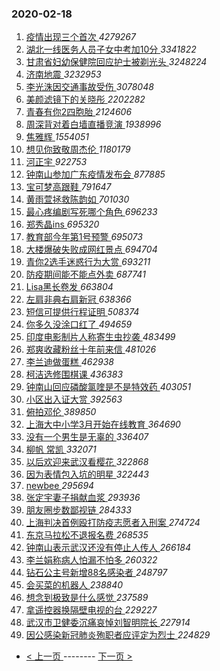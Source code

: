 ### 2020-02-18 
1. [ 疫情出现三个首次 ](https://s.weibo.com/weibo?q=%23%E7%96%AB%E6%83%85%E5%87%BA%E7%8E%B0%E4%B8%89%E4%B8%AA%E9%A6%96%E6%AC%A1%23&Refer=top) *4279267*
1. [ 湖北一线医务人员子女中考加10分 ](https://s.weibo.com/weibo?q=%23%E6%B9%96%E5%8C%97%E4%B8%80%E7%BA%BF%E5%8C%BB%E5%8A%A1%E4%BA%BA%E5%91%98%E5%AD%90%E5%A5%B3%E4%B8%AD%E8%80%83%E5%8A%A010%E5%88%86%23&Refer=top) *3341822*
1. [ 甘肃省妇幼保健院回应护士被剃光头 ](https://s.weibo.com/weibo?q=%23%E7%94%98%E8%82%83%E7%9C%81%E5%A6%87%E5%B9%BC%E4%BF%9D%E5%81%A5%E9%99%A2%E5%9B%9E%E5%BA%94%E6%8A%A4%E5%A3%AB%E8%A2%AB%E5%89%83%E5%85%89%E5%A4%B4%23&Refer=top) *3248224*
1. [ 济南地震 ](https://s.weibo.com/weibo?q=%23%E6%B5%8E%E5%8D%97%E5%9C%B0%E9%9C%87%23&Refer=top) *3232953*
1. [ 李光洙因交通事故受伤 ](https://s.weibo.com/weibo?q=%23%E6%9D%8E%E5%85%89%E6%B4%99%E5%9B%A0%E4%BA%A4%E9%80%9A%E4%BA%8B%E6%95%85%E5%8F%97%E4%BC%A4%23&Refer=top) *3078048*
1. [ 美颜滤镜下的关晓彤 ](https://s.weibo.com/weibo?q=%23%E7%BE%8E%E9%A2%9C%E6%BB%A4%E9%95%9C%E4%B8%8B%E7%9A%84%E5%85%B3%E6%99%93%E5%BD%A4%23&Refer=top) *2202282*
1. [ 青春有你2四胞胎 ](https://s.weibo.com/weibo?q=%23%E9%9D%92%E6%98%A5%E6%9C%89%E4%BD%A02%E5%9B%9B%E8%83%9E%E8%83%8E%23&Refer=top) *2124606*
1. [ 周深背对着白墙直播竞演 ](https://s.weibo.com/weibo?q=%23%E5%91%A8%E6%B7%B1%E8%83%8C%E5%AF%B9%E7%9D%80%E7%99%BD%E5%A2%99%E7%9B%B4%E6%92%AD%E7%AB%9E%E6%BC%94%23&Refer=top) *1938996*
1. [ 焦雅辉 ](https://s.weibo.com/weibo?q=%E7%84%A6%E9%9B%85%E8%BE%89&Refer=top) *1554051*
1. [ 想见你致敬周杰伦 ](https://s.weibo.com/weibo?q=%23%E6%83%B3%E8%A7%81%E4%BD%A0%E8%87%B4%E6%95%AC%E5%91%A8%E6%9D%B0%E4%BC%A6%23&Refer=top) *1180179*
1. [ 河正宇 ](https://s.weibo.com/weibo?q=%E6%B2%B3%E6%AD%A3%E5%AE%87&Refer=top) *922753*
1. [ 钟南山参加广东疫情发布会 ](https://s.weibo.com/weibo?q=%23%E9%92%9F%E5%8D%97%E5%B1%B1%E5%8F%82%E5%8A%A0%E5%B9%BF%E4%B8%9C%E7%96%AB%E6%83%85%E5%8F%91%E5%B8%83%E4%BC%9A%23&Refer=top) *877885*
1. [ 宝可梦高跟鞋 ](https://s.weibo.com/weibo?q=%23%E5%AE%9D%E5%8F%AF%E6%A2%A6%E9%AB%98%E8%B7%9F%E9%9E%8B%23&Refer=top) *791647*
1. [ 黄雨萱拯救陈韵如 ](https://s.weibo.com/weibo?q=%23%E9%BB%84%E9%9B%A8%E8%90%B1%E6%8B%AF%E6%95%91%E9%99%88%E9%9F%B5%E5%A6%82%23&Refer=top) *701030*
1. [ 最心疼编剧写死哪个角色 ](https://s.weibo.com/weibo?q=%E6%9C%80%E5%BF%83%E7%96%BC%E7%BC%96%E5%89%A7%E5%86%99%E6%AD%BB%E5%93%AA%E4%B8%AA%E8%A7%92%E8%89%B2&Refer=top) *696233*
1. [ 郑秀晶ins ](https://s.weibo.com/weibo?q=%23%E9%83%91%E7%A7%80%E6%99%B6ins%23&Refer=top) *695320*
1. [ 教育部今年第1号预警 ](https://s.weibo.com/weibo?q=%E6%95%99%E8%82%B2%E9%83%A8%E4%BB%8A%E5%B9%B4%E7%AC%AC1%E5%8F%B7%E9%A2%84%E8%AD%A6&Refer=top) *695073*
1. [ 大楼爆破失败成网红景点 ](https://s.weibo.com/weibo?q=%23%E5%A4%A7%E6%A5%BC%E7%88%86%E7%A0%B4%E5%A4%B1%E8%B4%A5%E6%88%90%E7%BD%91%E7%BA%A2%E6%99%AF%E7%82%B9%23&Refer=top) *694704*
1. [ 青你2选手迷惑行为大赏 ](https://s.weibo.com/weibo?q=%23%E9%9D%92%E4%BD%A02%E9%80%89%E6%89%8B%E8%BF%B7%E6%83%91%E8%A1%8C%E4%B8%BA%E5%A4%A7%E8%B5%8F%23&Refer=top) *693211*
1. [ 防疫期间能不能点外卖 ](https://s.weibo.com/weibo?q=%23%E9%98%B2%E7%96%AB%E6%9C%9F%E9%97%B4%E8%83%BD%E4%B8%8D%E8%83%BD%E7%82%B9%E5%A4%96%E5%8D%96%23&Refer=top) *687741*
1. [ Lisa黑长卷发 ](https://s.weibo.com/weibo?q=%23Lisa%E9%BB%91%E9%95%BF%E5%8D%B7%E5%8F%91%23&Refer=top) *663804*
1. [ 左肩非典右肩新冠 ](https://s.weibo.com/weibo?q=%E5%B7%A6%E8%82%A9%E9%9D%9E%E5%85%B8%E5%8F%B3%E8%82%A9%E6%96%B0%E5%86%A0&Refer=top) *638366*
1. [ 短信可提供行程证明 ](https://s.weibo.com/weibo?q=%23%E7%9F%AD%E4%BF%A1%E5%8F%AF%E6%8F%90%E4%BE%9B%E8%A1%8C%E7%A8%8B%E8%AF%81%E6%98%8E%23&Refer=top) *508374*
1. [ 你多久没涂口红了 ](https://s.weibo.com/weibo?q=%23%E4%BD%A0%E5%A4%9A%E4%B9%85%E6%B2%A1%E6%B6%82%E5%8F%A3%E7%BA%A2%E4%BA%86%23&Refer=top) *494659*
1. [ 印度电影制片人称寄生虫抄袭 ](https://s.weibo.com/weibo?q=%E5%8D%B0%E5%BA%A6%E7%94%B5%E5%BD%B1%E5%88%B6%E7%89%87%E4%BA%BA%E7%A7%B0%E5%AF%84%E7%94%9F%E8%99%AB%E6%8A%84%E8%A2%AD&Refer=top) *483499*
1. [ 郑爽收藏粉丝十年前来信 ](https://s.weibo.com/weibo?q=%23%E9%83%91%E7%88%BD%E6%94%B6%E8%97%8F%E7%B2%89%E4%B8%9D%E5%8D%81%E5%B9%B4%E5%89%8D%E6%9D%A5%E4%BF%A1%23&Refer=top) *481026*
1. [ 李兰迪做蛋糕 ](https://s.weibo.com/weibo?q=%23%E6%9D%8E%E5%85%B0%E8%BF%AA%E5%81%9A%E8%9B%8B%E7%B3%95%23&Refer=top) *462938*
1. [ 柯洁选修围棋课 ](https://s.weibo.com/weibo?q=%23%E6%9F%AF%E6%B4%81%E9%80%89%E4%BF%AE%E5%9B%B4%E6%A3%8B%E8%AF%BE%23&Refer=top) *436383*
1. [ 钟南山回应磷酸氯喹是不是特效药 ](https://s.weibo.com/weibo?q=%23%E9%92%9F%E5%8D%97%E5%B1%B1%E5%9B%9E%E5%BA%94%E7%A3%B7%E9%85%B8%E6%B0%AF%E5%96%B9%E6%98%AF%E4%B8%8D%E6%98%AF%E7%89%B9%E6%95%88%E8%8D%AF%23&Refer=top) *403051*
1. [ 小区出入证大赏 ](https://s.weibo.com/weibo?q=%23%E5%B0%8F%E5%8C%BA%E5%87%BA%E5%85%A5%E8%AF%81%E5%A4%A7%E8%B5%8F%23&Refer=top) *392563*
1. [ 俯拍邓伦 ](https://s.weibo.com/weibo?q=%23%E4%BF%AF%E6%8B%8D%E9%82%93%E4%BC%A6%23&Refer=top) *389850*
1. [ 上海大中小学3月开始在线教育 ](https://s.weibo.com/weibo?q=%23%E4%B8%8A%E6%B5%B7%E5%A4%A7%E4%B8%AD%E5%B0%8F%E5%AD%A63%E6%9C%88%E5%BC%80%E5%A7%8B%E5%9C%A8%E7%BA%BF%E6%95%99%E8%82%B2%23&Refer=top) *364690*
1. [ 没有一个男生是无辜的 ](https://s.weibo.com/weibo?q=%23%E6%B2%A1%E6%9C%89%E4%B8%80%E4%B8%AA%E7%94%B7%E7%94%9F%E6%98%AF%E6%97%A0%E8%BE%9C%E7%9A%84%23&Refer=top) *336407*
1. [ 柳帆 常凯 ](https://s.weibo.com/weibo?q=%E6%9F%B3%E5%B8%86%20%E5%B8%B8%E5%87%AF&Refer=top) *332071*
1. [ 以后欢迎来武汉看樱花 ](https://s.weibo.com/weibo?q=%23%E4%BB%A5%E5%90%8E%E6%AC%A2%E8%BF%8E%E6%9D%A5%E6%AD%A6%E6%B1%89%E7%9C%8B%E6%A8%B1%E8%8A%B1%23&Refer=top) *322868*
1. [ 因为表情包入坑的明星 ](https://s.weibo.com/weibo?q=%23%E5%9B%A0%E4%B8%BA%E8%A1%A8%E6%83%85%E5%8C%85%E5%85%A5%E5%9D%91%E7%9A%84%E6%98%8E%E6%98%9F%23&Refer=top) *322443*
1. [ newbee ](https://s.weibo.com/weibo?q=newbee&Refer=top) *295694*
1. [ 张定宇妻子捐献血浆 ](https://s.weibo.com/weibo?q=%23%E5%BC%A0%E5%AE%9A%E5%AE%87%E5%A6%BB%E5%AD%90%E6%8D%90%E7%8C%AE%E8%A1%80%E6%B5%86%23&Refer=top) *293936*
1. [ 朋友圈步数鄙视链 ](https://s.weibo.com/weibo?q=%E6%9C%8B%E5%8F%8B%E5%9C%88%E6%AD%A5%E6%95%B0%E9%84%99%E8%A7%86%E9%93%BE&Refer=top) *284333*
1. [ 上海判决首例殴打防疫志愿者入刑案 ](https://s.weibo.com/weibo?q=%E4%B8%8A%E6%B5%B7%E5%88%A4%E5%86%B3%E9%A6%96%E4%BE%8B%E6%AE%B4%E6%89%93%E9%98%B2%E7%96%AB%E5%BF%97%E6%84%BF%E8%80%85%E5%85%A5%E5%88%91%E6%A1%88&Refer=top) *274724*
1. [ 东京马拉松不退报名费 ](https://s.weibo.com/weibo?q=%23%E4%B8%9C%E4%BA%AC%E9%A9%AC%E6%8B%89%E6%9D%BE%E4%B8%8D%E9%80%80%E6%8A%A5%E5%90%8D%E8%B4%B9%23&Refer=top) *268535*
1. [ 钟南山表示武汉还没有停止人传人 ](https://s.weibo.com/weibo?q=%23%E9%92%9F%E5%8D%97%E5%B1%B1%E8%A1%A8%E7%A4%BA%E6%AD%A6%E6%B1%89%E8%BF%98%E6%B2%A1%E6%9C%89%E5%81%9C%E6%AD%A2%E4%BA%BA%E4%BC%A0%E4%BA%BA%23&Refer=top) *266184*
1. [ 李兰娟称病人怕漏不怕多 ](https://s.weibo.com/weibo?q=%23%E6%9D%8E%E5%85%B0%E5%A8%9F%E7%A7%B0%E7%97%85%E4%BA%BA%E6%80%95%E6%BC%8F%E4%B8%8D%E6%80%95%E5%A4%9A%23&Refer=top) *260322*
1. [ 钻石公主号新增88名感染者 ](https://s.weibo.com/weibo?q=%E9%92%BB%E7%9F%B3%E5%85%AC%E4%B8%BB%E5%8F%B7%E6%96%B0%E5%A2%9E88%E5%90%8D%E6%84%9F%E6%9F%93%E8%80%85&Refer=top) *248797*
1. [ 会买菜的机器人 ](https://s.weibo.com/weibo?q=%E4%BC%9A%E4%B9%B0%E8%8F%9C%E7%9A%84%E6%9C%BA%E5%99%A8%E4%BA%BA&Refer=top) *238840*
1. [ 想念到极致是什么感觉 ](https://s.weibo.com/weibo?q=%23%E6%83%B3%E5%BF%B5%E5%88%B0%E6%9E%81%E8%87%B4%E6%98%AF%E4%BB%80%E4%B9%88%E6%84%9F%E8%A7%89%23&Refer=top) *237589*
1. [ 拿遥控器换隔壁电视的台 ](https://s.weibo.com/weibo?q=%23%E6%8B%BF%E9%81%A5%E6%8E%A7%E5%99%A8%E6%8D%A2%E9%9A%94%E5%A3%81%E7%94%B5%E8%A7%86%E7%9A%84%E5%8F%B0%23&Refer=top) *229227*
1. [ 武汉市卫健委沉痛哀悼刘智明院长 ](https://s.weibo.com/weibo?q=%23%E6%AD%A6%E6%B1%89%E5%B8%82%E5%8D%AB%E5%81%A5%E5%A7%94%E6%B2%89%E7%97%9B%E5%93%80%E6%82%BC%E5%88%98%E6%99%BA%E6%98%8E%E9%99%A2%E9%95%BF%23&Refer=top) *227914*
1. [ 因公感染新冠肺炎殉职者应评定为烈士 ](https://s.weibo.com/weibo?q=%23%E5%9B%A0%E5%85%AC%E6%84%9F%E6%9F%93%E6%96%B0%E5%86%A0%E8%82%BA%E7%82%8E%E6%AE%89%E8%81%8C%E8%80%85%E5%BA%94%E8%AF%84%E5%AE%9A%E4%B8%BA%E7%83%88%E5%A3%AB%23&Refer=top) *224829* 

- [ < 上一页 ](https://github.com/able8/weibo-hot-record/blob/master/2020-02-17.md) -------- [ 下一页 > ](https://github.com/able8/weibo-hot-record/blob/master/2020-02-19.md)